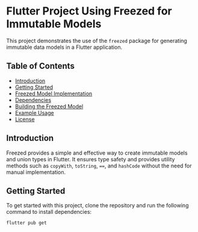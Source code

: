# Flutter Project Using Freezed for Immutable Models

This project demonstrates the use of the `freezed` package for generating immutable data models in a Flutter application.

## Table of Contents
- [Introduction](#introduction)
- [Getting Started](#getting-started)
- [Freezed Model Implementation](#freezed-model-implementation)
- [Dependencies](#dependencies)
- [Building the Freezed Model](#building-the-freezed-model)
- [Example Usage](#example-usage)
- [License](#license)

## Introduction

Freezed provides a simple and effective way to create immutable models and union types in Flutter. It ensures type safety and provides utility methods such as `copyWith`, `toString`, `==`, and `hashCode` without the need for manual implementation.

## Getting Started

To get started with this project, clone the repository and run the following command to install dependencies:

```bash
flutter pub get
